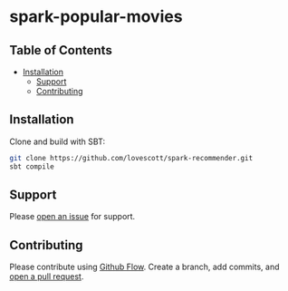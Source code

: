 # spark-popular-movies


## Table of Contents

- [Installation](#installation)
  - [Support](#support)
  - [Contributing](#contributing)

## Installation

  Clone and build with SBT:

  ```sh
  git clone https://github.com/lovescott/spark-recommender.git
  sbt compile
  ```


## Support

  Please [open an issue](https://github.com/lovescott/spark-recommender/issues/new) for support.

## Contributing

  Please contribute using [Github Flow](https://guides.github.com/introduction/flow/). Create a branch, add commits, and [open a pull request](https://github.com/lovescott/spark-recommender/compare).
